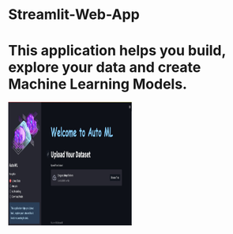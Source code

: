 # Streamlit-Web-App
<h1>This application helps you build, explore your data and create Machine Learning Models.</h1>
<img src="https://github.com/SaileshShocker/Streamlit-Web-App/blob/main/webpage%20img.jpg" alt="Webpage img" width="250" height="250">
